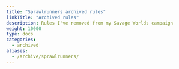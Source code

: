 ```yaml
---
title: "Sprawlrunners archived rules"
linkTitle: "Archived rules"
description: Rules I've removed from my Savage Worlds campaign
weight: 10000
type: docs
categories:
  - archived
aliases:
  - /archive/sprawlrunners/  
---
```

